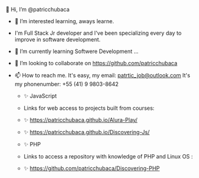  👋 Hi, I’m @patricchubaca
-  👀  I’m interested learning, aways learne.
-  I'm Full Stack Jr developer and I've been specializing every day to improve in software development.
-  🌱 I’m currently learning Softwere Development ...
-  💞️ I’m looking to collaborate on https://github.com/patricchubaca
-  📫 How to reach me. It's easy, my email: patrtic_job@outlook.com It's my phonenumber: +55 (41) 9 9803-8642
  

     - ✨ JavaScript
      - Links for web access to projects built from courses:
      - ✨ https://patricchubaca.github.io/Alura-Play/
      - ✨ https://patricchubaca.github.io/Discovering-Js/
      
     - ✨ PHP
     -  Links to access a repository with knowledge of PHP and Linux OS :
     -  ✨ https://github.com/patricchubaca/Discovering-PHP
    
<!---
patricchubaca/patricchubaca is a ✨ special ✨ repository because its `README.md` (this file) appears on your GitHub profile.
You can click the Preview link to take a look at your changes.
--->
